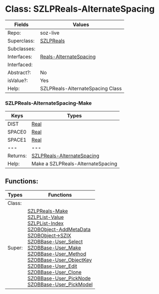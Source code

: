 
# Class:	SZLPReals-AlternateSpacing

| Fields | Values |
| --------- | --------- |
| Repo: | soz-live |
| Superclass: | [SZLPReals](SZLPReals.html) |
| Subclasses: |  |
| Interfaces: | [Reals-AlternateSpacing](Reals-AlternateSpacing.html) |
| Interfaced: |  |
| Abstract?: | No |
| isValue?: | Yes |
| Help: | SZLPReals-AlternateSpacing Class |

### SZLPReals-AlternateSpacing-Make

| Keys | Types |
| --------- | --------- |
| DIST | [Real](Real.html) |
| SPACE0 | [Real](Real.html) |
| SPACE1 | [Real](Real.html) |
| **---** | **---** |
| Returns: | [SZLPReals-AlternateSpacing](SZLPReals-AlternateSpacing.html) |
| Help: | Make a SZLPReals-AlternateSpacing |


## Functions:

| Types | Functions |
| --------- | --------- |
| Class: |  |
| Super: | [SZLPReals-Make](SZLPReals.html) <br> [SZLPList-Value](SZLPList.html) <br> [SZLPList-Index](SZLPList.html) <br> [SZOBObject-AddMetaData](SZOBObject.html) <br> [SZOBObject->SZIX](SZOBObject.html) <br> [SZOBBase-User_Select](SZOBBase.html) <br> [SZOBBase-User_Make](SZOBBase.html) <br> [SZOBBase-User_Method](SZOBBase.html) <br> [SZOBBase-User_ObjectKey](SZOBBase.html) <br> [SZOBBase-User_Edit](SZOBBase.html) <br> [SZOBBase-User_Clone](SZOBBase.html) <br> [SZOBBase-User_PickNode](SZOBBase.html) <br> [SZOBBase-User_PickModel](SZOBBase.html) |


